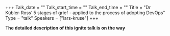 +++
Talk_date = ""
Talk_start_time = ""
Talk_end_time = ""
Title = "Dr Kübler-Ross’ 5 stages of grief - applied to the process of adopting DevOps"
Type = "talk"
Speakers = ["lars-kruse"]
+++

T**he detailed description of this ignite talk is on the way**